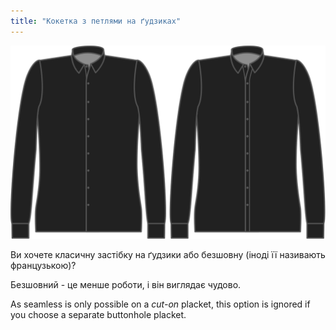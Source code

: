 ```yaml
---
title: "Кокетка з петлями на ґудзиках"
---
```


![Кокетка з петлями на ґудзиках](buttonholeplacketstyle.svg)

Ви хочете класичну застібку на ґудзики або безшовну (іноді її називають французькою)?

<Tip>

Безшовний - це менше роботи, і він виглядає чудово.

</Tip>

<Note>

As seamless is only possible on a _cut-on_ placket, this option is ignored if you choose a separate buttonhole placket.

</Note>




